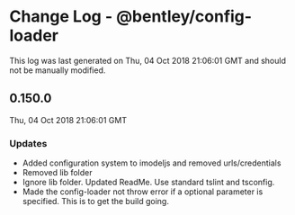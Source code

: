# Change Log - @bentley/config-loader

This log was last generated on Thu, 04 Oct 2018 21:06:01 GMT and should not be manually modified.

## 0.150.0
Thu, 04 Oct 2018 21:06:01 GMT

### Updates

- Added configuration system to imodeljs and removed urls/credentials
- Removed lib folder
- Ignore lib folder. Updated ReadMe. Use standard tslint and tsconfig.
- Made the config-loader not throw error if a optional parameter is specified. This is to get the build going.

